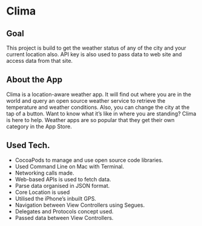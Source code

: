 # Clima

## Goal

This project is build to get the weather status of any of the city and your current location also. API key is also used to pass data to web site and access data from that site.


## About the App

Clima is a location-aware weather app. It will find out where you are in the world and query an open source weather service to retrieve the temperature and weather conditions. Also, you can change the city at the tap of a button. Want to know what it’s like in where you are standing? Clima is here to help. Weather apps are so popular that they get their own category in the App Store.

## Used Tech.

* CocoaPods to manage and use open source code libraries. 
* Used Command Line on Mac with Terminal.
* Networking calls made.
* Web-based APIs is used to fetch data.
* Parse data organised in JSON format.
* Core Location is used
* Utilised the iPhone’s inbuilt GPS. 
* Navigation between View Controllers using Segues.
*  Delegates and Protocols concept used.
* Passed data between View Controllers.
